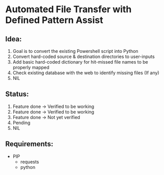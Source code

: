 # Automated File Transfer with Defined Pattern Assist

## Idea:
1. Goal is to convert the existing Powershell script into Python
2. Convert hard-coded source & destination directories to user-inputs
3. Add basic hard-coded dictionary for hit-missed file names to be properly mapped
4. Check existing database with the web to identify missing files (If any)
5. NIL

## Status:
1. Feature done -> Verified to be working
2. Feature done -> Verified to be working
3. Feature done -> Not yet verified
4. Pending
5. NIL

## Requirements:
- PIP
  - requests
  - python
